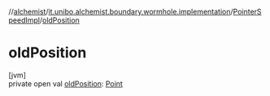 //[alchemist](../../../index.md)/[it.unibo.alchemist.boundary.wormhole.implementation](../index.md)/[PointerSpeedImpl](index.md)/[oldPosition](old-position.md)

# oldPosition

[jvm]\
private open val [oldPosition](old-position.md): [Point](https://docs.oracle.com/javase/8/docs/api/java/awt/Point.html)
